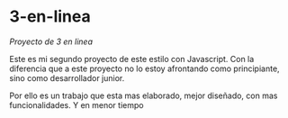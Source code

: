 # 3-en-linea

*Proyecto de 3 en linea*

Este es mi segundo proyecto de este estilo con Javascript. 
Con la diferencia que a este proyecto no lo estoy afrontando como principiante, sino como desarrollador junior.

Por ello es un trabajo que esta mas elaborado, mejor diseñado, con mas funcionalidades. Y en menor tiempo
